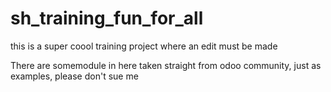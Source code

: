 # sh_training_fun_for_all
this is a super coool training project where an edit must be made

There are somemodule in here taken straight from odoo community, just as examples, please don't sue me
